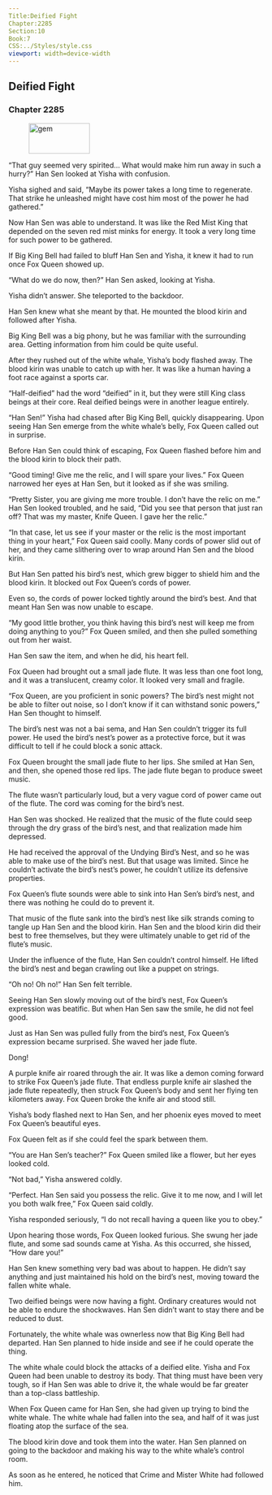 ```yaml
---
Title:Deified Fight 
Chapter:2285 
Section:10 
Book:7 
CSS:../Styles/style.css 
viewport: width=device-width
---
```

  
## Deified Fight
### Chapter 2285
  
<figure>
	<img src="../Images/gem.gif" alt="gem" id="gem" width="120" height="60" />
</figure>
  

  
“That guy seemed very spirited… What would make him run away in such a hurry?” Han Sen looked at Yisha with confusion.

Yisha sighed and said, “Maybe its power takes a long time to regenerate. That strike he unleashed might have cost him most of the power he had gathered.”

Now Han Sen was able to understand. It was like the Red Mist King that depended on the seven red mist minks for energy. It took a very long time for such power to be gathered.

If Big King Bell had failed to bluff Han Sen and Yisha, it knew it had to run once Fox Queen showed up.

“What do we do now, then?” Han Sen asked, looking at Yisha.

Yisha didn’t answer. She teleported to the backdoor.

Han Sen knew what she meant by that. He mounted the blood kirin and followed after Yisha.

Big King Bell was a big phony, but he was familiar with the surrounding area. Getting information from him could be quite useful.

After they rushed out of the white whale, Yisha’s body flashed away. The blood kirin was unable to catch up with her. It was like a human having a foot race against a sports car.

“Half-deified” had the word “deified” in it, but they were still King class beings at their core. Real deified beings were in another league entirely.

“Han Sen!” Yisha had chased after Big King Bell, quickly disappearing. Upon seeing Han Sen emerge from the white whale’s belly, Fox Queen called out in surprise.

Before Han Sen could think of escaping, Fox Queen flashed before him and the blood kirin to block their path.

“Good timing! Give me the relic, and I will spare your lives.” Fox Queen narrowed her eyes at Han Sen, but it looked as if she was smiling.

“Pretty Sister, you are giving me more trouble. I don’t have the relic on me.” Han Sen looked troubled, and he said, “Did you see that person that just ran off? That was my master, Knife Queen. I gave her the relic.”

“In that case, let us see if your master or the relic is the most important thing in your heart,” Fox Queen said coolly. Many cords of power slid out of her, and they came slithering over to wrap around Han Sen and the blood kirin.

But Han Sen patted his bird’s nest, which grew bigger to shield him and the blood kirin. It blocked out Fox Queen’s cords of power.

Even so, the cords of power locked tightly around the bird’s best. And that meant Han Sen was now unable to escape.

“My good little brother, you think having this bird’s nest will keep me from doing anything to you?” Fox Queen smiled, and then she pulled something out from her waist.

Han Sen saw the item, and when he did, his heart fell.

Fox Queen had brought out a small jade flute. It was less than one foot long, and it was a translucent, creamy color. It looked very small and fragile.

“Fox Queen, are you proficient in sonic powers? The bird’s nest might not be able to filter out noise, so I don’t know if it can withstand sonic powers,” Han Sen thought to himself.

The bird’s nest was not a bai sema, and Han Sen couldn’t trigger its full power. He used the bird’s nest’s power as a protective force, but it was difficult to tell if he could block a sonic attack.

Fox Queen brought the small jade flute to her lips. She smiled at Han Sen, and then, she opened those red lips. The jade flute began to produce sweet music.

The flute wasn’t particularly loud, but a very vague cord of power came out of the flute. The cord was coming for the bird’s nest.

Han Sen was shocked. He realized that the music of the flute could seep through the dry grass of the bird’s nest, and that realization made him depressed.

He had received the approval of the Undying Bird’s Nest, and so he was able to make use of the bird’s nest. But that usage was limited. Since he couldn’t activate the bird’s nest’s power, he couldn’t utilize its defensive properties.

Fox Queen’s flute sounds were able to sink into Han Sen’s bird’s nest, and there was nothing he could do to prevent it.

That music of the flute sank into the bird’s nest like silk strands coming to tangle up Han Sen and the blood kirin. Han Sen and the blood kirin did their best to free themselves, but they were ultimately unable to get rid of the flute’s music.

Under the influence of the flute, Han Sen couldn’t control himself. He lifted the bird’s nest and began crawling out like a puppet on strings.

“Oh no! Oh no!” Han Sen felt terrible.

Seeing Han Sen slowly moving out of the bird’s nest, Fox Queen’s expression was beatific. But when Han Sen saw the smile, he did not feel good.

Just as Han Sen was pulled fully from the bird’s nest, Fox Queen’s expression became surprised. She waved her jade flute.

Dong!

A purple knife air roared through the air. It was like a demon coming forward to strike Fox Queen’s jade flute. That endless purple knife air slashed the jade flute repeatedly, then struck Fox Queen’s body and sent her flying ten kilometers away. Fox Queen broke the knife air and stood still.

Yisha’s body flashed next to Han Sen, and her phoenix eyes moved to meet Fox Queen’s beautiful eyes.

Fox Queen felt as if she could feel the spark between them.

“You are Han Sen’s teacher?” Fox Queen smiled like a flower, but her eyes looked cold.

“Not bad,” Yisha answered coldly.

“Perfect. Han Sen said you possess the relic. Give it to me now, and I will let you both walk free,” Fox Queen said coldly.

Yisha responded seriously, “I do not recall having a queen like you to obey.”

Upon hearing those words, Fox Queen looked furious. She swung her jade flute, and some sad sounds came at Yisha. As this occurred, she hissed, “How dare you!”

Han Sen knew something very bad was about to happen. He didn’t say anything and just maintained his hold on the bird’s nest, moving toward the fallen white whale.

Two deified beings were now having a fight. Ordinary creatures would not be able to endure the shockwaves. Han Sen didn’t want to stay there and be reduced to dust.

Fortunately, the white whale was ownerless now that Big King Bell had departed. Han Sen planned to hide inside and see if he could operate the thing.

The white whale could block the attacks of a deified elite. Yisha and Fox Queen had been unable to destroy its body. That thing must have been very tough, so if Han Sen was able to drive it, the whale would be far greater than a top-class battleship.

When Fox Queen came for Han Sen, she had given up trying to bind the white whale. The white whale had fallen into the sea, and half of it was just floating atop the surface of the sea.

The blood kirin dove and took them into the water. Han Sen planned on going to the backdoor and making his way to the white whale’s control room.

As soon as he entered, he noticed that Crime and Mister White had followed him.